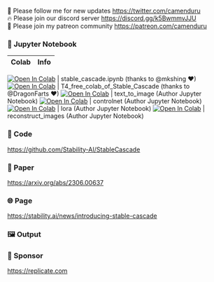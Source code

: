 🐣 Please follow me for new updates https://twitter.com/camenduru <br />
🔥 Please join our discord server https://discord.gg/k5BwmmvJJU <br />
🥳 Please join my patreon community https://patreon.com/camenduru <br />

### 🍊 Jupyter Notebook

| Colab | Info
| --- | --- |

[![Open In Colab](https://colab.research.google.com/assets/colab-badge.svg)](https://colab.research.google.com/github/mkshing/notebooks/blob/main/stable_cascade.ipynb) | stable_cascade.ipynb (thanks to @mkshing ❤)
[![Open In Colab](https://colab.research.google.com/assets/colab-badge.svg)](https://colab.research.google.com/github/DragonFarts/Video-EZY/blob/main/T4_free_colab_of_Stable_Cascade.ipynb) | T4_free_colab_of_Stable_Cascade (thanks to @DragonFarts ❤)
[![Open In Colab](https://colab.research.google.com/assets/colab-badge.svg)](https://colab.research.google.com/github/Stability-AI/StableCascade/blob/master/inference/text_to_image.ipynb) | text_to_image (Author Jupyter Notebook)
[![Open In Colab](https://colab.research.google.com/assets/colab-badge.svg)](https://colab.research.google.com/github/Stability-AI/StableCascade/blob/master/inference/controlnet.ipynb) | controlnet (Author Jupyter Notebook)
[![Open In Colab](https://colab.research.google.com/assets/colab-badge.svg)](https://colab.research.google.com/github/Stability-AI/StableCascade/blob/master/inference/lora.ipynb) | lora (Author Jupyter Notebook)
[![Open In Colab](https://colab.research.google.com/assets/colab-badge.svg)](https://colab.research.google.com/github/Stability-AI/StableCascade/blob/master/inference/reconstruct_images.ipynb) | reconstruct_images (Author Jupyter Notebook)

### 🧬 Code
https://github.com/Stability-AI/StableCascade

### 📄 Paper
https://arxiv.org/abs/2306.00637

### 🌐 Page
https://stability.ai/news/introducing-stable-cascade

### 🖼 Output


### 🏢 Sponsor
https://replicate.com
